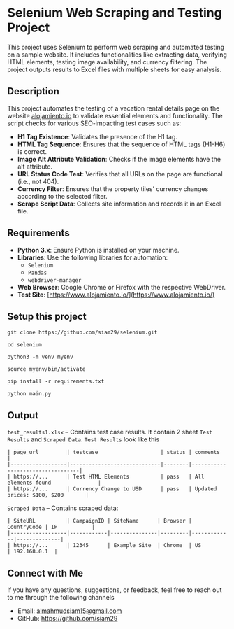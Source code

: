 # Selenium Web Scraping and Testing Project
This project uses Selenium to perform web scraping and automated testing on a sample website. It includes functionalities like extracting data, verifying HTML elements, testing image availability, and currency filtering. The project outputs results to Excel files with multiple sheets for easy analysis.
## Description
This project automates the testing of a vacation rental details page on the website [alojamiento.io](https://www.alojamiento.io/) to validate essential elements and functionality. The script checks for various SEO-impacting test cases such as:
- **H1 Tag Existence**: Validates the presence of the H1 tag.
- **HTML Tag Sequence**: Ensures that the sequence of HTML tags (H1-H6) is correct.
- **Image Alt Attribute Validation**: Checks if the image elements have the alt attribute.
- **URL Status Code Test**: Verifies that all URLs on the page are functional (i.e., not 404).
- **Currency Filter**: Ensures that the property tiles' currency changes according to the selected filter.
- **Scrape Script Data**: Collects site information and records it in an Excel file.
## Requirements
- **Python 3.x**: Ensure Python is installed on your machine.
- **Libraries**: Use the following libraries for automation:
  - `Selenium`
  - `Pandas`
  - `webdriver-manager`
- **Web Browser**: Google Chrome or Firefox with the respective WebDriver.
- **Test Site**: [https://www.alojamiento.io/](https://www.alojamiento.io/)

## Setup this project
```
git clone https://github.com/siam29/selenium.git
```
```
cd selenium
```
```
python3 -m venv myenv
```
```
source myenv/bin/activate
```
```
pip install -r requirements.txt
```
```
python main.py
```
## Output
```test_results1.xlsx``` – Contains test case results. It contain 2 sheet ```Test Results``` and ```Scraped Data```.
```Test Results``` look like this 
```
| page_url         | testcase                    | status | comments                         |
|------------------|-----------------------------|--------|----------------------------------|
| https://...      | Test HTML Elements          | pass   | All elements found               |
| https://...      | Currency Change to USD      | pass   | Updated prices: $100, $200       |
```
```Scraped Data``` – Contains scraped data:
```
| SiteURL          | CampaignID | SiteName      | Browser | CountryCode | IP           |
|------------------|------------|---------------|---------|-------------|--------------|
| https://...      | 12345      | Example Site  | Chrome  | US          | 192.168.0.1  |
```
## Connect with Me
If you have any questions, suggestions, or feedback, feel free to reach out to me through the following channels
- Email: almahmudsiam15@gmail.com
- GitHub: https://github.com/siam29
